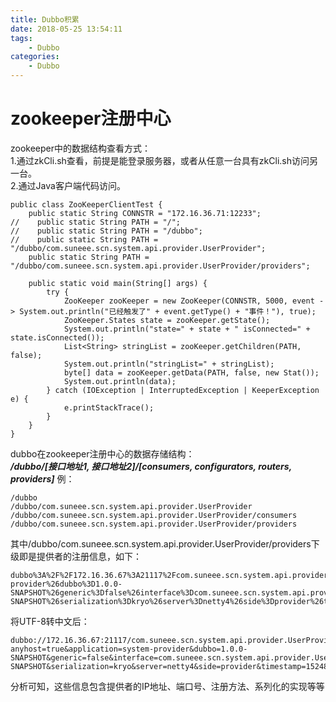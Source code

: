 ```yaml
---
title: Dubbo积累
date: 2018-05-25 13:54:11
tags:
    - Dubbo
categories:
    - Dubbo
---
```

# zookeeper注册中心
zookeeper中的数据结构查看方式：  
1.通过zkCli.sh查看，前提是能登录服务器，或者从任意一台具有zkCli.sh访问另一台。  
2.通过Java客户端代码访问。
```
public class ZooKeeperClientTest {
    public static String CONNSTR = "172.16.36.71:12233";
//    public static String PATH = "/";
//    public static String PATH = "/dubbo";
//    public static String PATH = "/dubbo/com.suneee.scn.system.api.provider.UserProvider";
    public static String PATH = "/dubbo/com.suneee.scn.system.api.provider.UserProvider/providers";

    public static void main(String[] args) {
        try {
            ZooKeeper zooKeeper = new ZooKeeper(CONNSTR, 5000, event -> System.out.println("已经触发了" + event.getType() + "事件！"), true);
            ZooKeeper.States state = zooKeeper.getState();
            System.out.println("state=" + state + " isConnected=" + state.isConnected());
            List<String> stringList = zooKeeper.getChildren(PATH, false);
            System.out.println("stringList=" + stringList);
            byte[] data = zooKeeper.getData(PATH, false, new Stat());
            System.out.println(data);
        } catch (IOException | InterruptedException | KeeperException e) {
            e.printStackTrace();
        }
    }
}
```

dubbo在zookeeper注册中心的数据存储结构：  
***/dubbo/[接口地址1, 接口地址2]/[consumers, configurators, routers, providers]***
例：
```
/dubbo
/dubbo/com.suneee.scn.system.api.provider.UserProvider
/dubbo/com.suneee.scn.system.api.provider.UserProvider/consumers
/dubbo/com.suneee.scn.system.api.provider.UserProvider/providers
```
其中/dubbo/com.suneee.scn.system.api.provider.UserProvider/providers下级即是提供者的注册信息，如下：  
```
dubbo%3A%2F%2F172.16.36.67%3A21117%2Fcom.suneee.scn.system.api.provider.UserProvider%3Fanyhost%3Dtrue%26application%3Dsystem-provider%26dubbo%3D1.0.0-SNAPSHOT%26generic%3Dfalse%26interface%3Dcom.suneee.scn.system.api.provider.UserProvider%26methods%3DfindUserInfo%2CfindByRole%2CfindById%2CgetUserByParam%26owner%3DsunEeeSystem%26pid%3D44275%26revision%3D1.0.0-SNAPSHOT%26serialization%3Dkryo%26server%3Dnetty4%26side%3Dprovider%26timestamp%3D1524825191422%26version%3D1.0
```
将UTF-8转中文后：  
```
dubbo://172.16.36.67:21117/com.suneee.scn.system.api.provider.UserProvider?anyhost=true&application=system-provider&dubbo=1.0.0-SNAPSHOT&generic=false&interface=com.suneee.scn.system.api.provider.UserProvider&methods=findUserInfo,findByRole,findById,getUserByParam&owner=sunEeeSystem&pid=44275&revision=1.0.0-SNAPSHOT&serialization=kryo&server=netty4&side=provider&timestamp=1524825191422&version=1.0
```
分析可知，这些信息包含提供者的IP地址、端口号、注册方法、系列化的实现等等
